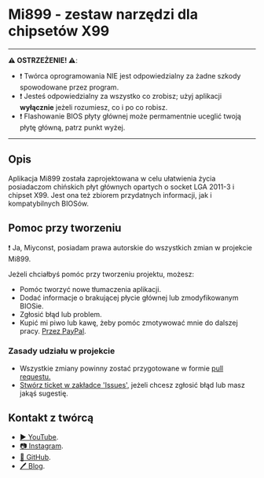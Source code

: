 ﻿# Mi899 - zestaw narzędzi dla chipsetów X99

------------

**⚠️ OSTRZEŻENIE! ⚠️**:

- ❗ Twórca oprogramowania NIE jest odpowiedzialny za żadne szkody spowodowane przez program.
- ❗ Jesteś odpowiedzialny za wszystko co zrobisz; użyj aplikacji **wyłącznie** jeżeli rozumiesz, co i po co robisz.
- ❗ Flashowanie BIOS płyty głównej może permamentnie uceglić twoją płytę główną, patrz punkt wyżej.

------------

## Opis

Aplikacja Mi899 została zaprojektowana w celu ułatwienia życia posiadaczom chińskich płyt głównych opartych o socket LGA 2011-3 i chipset X99. Jest ona też zbiorem przydatnych informacji, jak i kompatybilnych BIOSów.

## Pomoc przy tworzeniu

❗ Ja, Miyconst, posiadam prawa autorskie do wszystkich zmian w projekcie Mi899.

Jeżeli chciałbyś pomóc przy tworzeniu projektu, możesz:

- Pomóc tworzyć nowe tłumaczenia aplikacji.
- Dodać informacje o brakującej płycie głównej lub zmodyfikowanym BIOSie.
- Zgłosić błąd lub problem.
- Kupić mi piwo lub kawę, żeby pomóc zmotywować mnie do dalszej pracy. [Przez PayPal](https://www.paypal.com/cgi-bin/webscr?cmd=_s-xclick&hosted_button_id=LXN9NNXVF34M8&source=url).

### Zasady udziału w projekcie

- Wszystkie zmiany powinny zostać przygotowane w formie [pull requestu.](https://yangsu.github.io/pull-request-tutorial/#:~:text=What%20is%20a%20Pull%20Request,follow%2Dup%20commits%20if%20necessary.)
- [Stwórz ticket w zakładce 'Issues',](https://github.com/miyconst/Mi899) jeżeli chcesz zgłosić błąd lub masz jakąś sugestię.

## Kontakt z twórcą

- [▶️ YouTube](https://www.youtube.com/c/Miyconst).
- [📷 Instagram](https://www.instagram.com/mi8.se/).
- [📜 GitHub](https://github.com/miyconst).
- [🖊️ Blog](https://miyconst.github.io/).